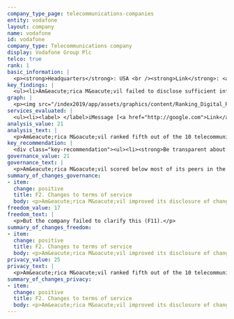 ```yaml
---
company_type_page: telecommunications-companies
entity: vodafone
layout: company
name: vodafone
id: vodafone
company_type: Telecommunications company
display: Vodafone Group Plc
telco: true
rank: 1
basic_information: | 
  <p><strong>Headquarters</strong>: USA <br /><strong>Link</strong>: <a href="https://www.apple.com">https://www.apple.com </a><br /><strong>Download</strong>: <a href="https://www.apple.com">https://www.apple.com</a></p>
key_findings: | 
  <ul><li>Am&eacute;rica M&oacute;vil failed to disclose sufficient information about its policies and practices affecting users&rsquo; freedom of expression and privacy.</li><li>The company lacked disclosure about how it responds to government requests to shut down networks.</li><li>The company did not clearly disclose how it handles government or private requests to restrict content or hand over user information.</li></ul>
graph: | 
  <p><img src="/index2019/app/assets/graphics/content/Ranking_Digital_Rights_2018_Corporate_Accountability_Index1.png" /></p>
services_evaluated: | 
  <ul><li><label> </label>iMessage [<a href="http://google.com">Link</a>]<label></label></li><li>iCloud [<a href="http://google.com">Link</a>]</li><li>iOS [<a href="http://google.com">Link</a>]</li></ul>
analysis_value: 21
analysis_text: | 
  <p>Am&eacute;rica M&oacute;vil ranked fifth out of the 10 telecommunications companies evaluated, disclosing little about policies and practices affecting freedom of expression and privacy. The company slightly improved its disclosure of policies affecting users&rsquo; freedom of expression in the 2018 Index. Although Freedom House rates Mexico&rsquo;s internet environment as <a href="https://freedomhouse.org/report/freedom-net/2017/mexico" target="_blank" rel="noopener">Partly Free,</a> the country&rsquo;s legal environment does not prevent the company from meeting basic benchmarks for transparency in key areas. For instance, the company did not disclose its process for responding to government or private requests to block content or accounts, although no laws in Mexico prevent companies from doing so. In addition, although companies are <a href="http://www.dof.gob.mx/nota_detalle.php?codigo=5418339&amp;fecha=02/12/2015" target="_blank" rel="noopener">required to report</a> to the telecommunications authority the number of government requests received for real-time location tracking or access to user metadata, Am&eacute;rica M&oacute;vil did not publish this data.</p>
key_recommendation: | 
  <div class="key-recommendation"><ul><li><strong>Be transparent about policies affecting users&rsquo; freedom of expression.</strong> The company should be more transparent about how it responds to government requests to block content, restrict user accounts, and shut down networks.</li><li><strong>Be transparent about external requests.</strong> The company should disclose data about the number of government and private requests it receives to remove content and accounts and to hand over user information.</li><li><strong>Disclose more about security practices.</strong> The company should clearly communicate its handling of data breaches to users.</li></ul></div><p><strong>Am&eacute;rica M&oacute;vil, S.A.B. de C.V.</strong> provides telecommunications services to Mexico and 35 countries in the Americas and Europe. It offers mobile and fixed-voice and data services for retail and business customers and is one of the largest operators globally.</p><div class="comp--industry"><strong><label>Industry: </label></strong>Diversified Telecommunication Services</div><div class="comp--mark"><strong><label>Market cap: </label></strong>USD 63.4 billion</div><div class="comp--sank"><strong><label>Stock symbol: </label></strong>AMX L</div>
governance_value: 21
governance_text: | 
  <p>Am&eacute;rica M&oacute;vil scored below most of its peers in the Governance category, but ahead of Bharti Airtel, Etisalat, Axiata, and Ooredoo. The company continued to lack clear disclosure of its commitments to human rights at the governance level, including whether it conducts human rights impact assessments (G4) or if it engages with a range of stakeholders on freedom of expression and privacy issues (G5). However, it disclosed more than most of its peers about remedy mechanisms addressing freedom of expression and privacy related complaints (G6). In Mexico <a href="http://www.diputados.gob.mx/LeyesBiblio/pdf/LFTR_311017.pdf" target="_blank" rel="noopener">companies are legally required to provide users with a complaint mechanism</a>.</p>
summary_of_changes_governance:
- item:
  change: positive
  title: F2. Changes to terms of service
  body: <p>Am&eacute;rica M&oacute;vil improved its disclosure of changes to its terms of service by providing an archived version of the terms that apply to pre- and post-paid mobile users.</p>
freedom_value: 17
freedom_text: | 
  <p>But the company failed to clarify this (F11).</p>
summary_of_changes_freedom:
- item:
  change: positive
  title: F2. Changes to terms of service
  body: <p>Am&eacute;rica M&oacute;vil improved its disclosure of changes to its terms of service by providing an archived version of the terms that apply to pre- and post-paid mobile users.</p>
privacy_value: 25
privacy_text: | 
  <p>Am&eacute;rica M&oacute;vil ranked fifth out of the 10 telecommunications companies evaluated in the Privacy category, ranking behind AT&amp;T, Orange, and several other companies.<br /><br /><strong>Handling of user information:</strong> Telcel disclosed less about how it handles user information than AT&amp;T, Vodafone UK, and Telef&oacute;nica Spain, but more than most other telecommunications companies evaluated (P3-P8). It disclosed little about what types of user information it collects (P3), shares (P4), and its reasons for doing so (P5). Like most of its peers, Telcel disclosed nothing about how long it retains user information (P6), although no law prohibits the company from doing so. It disclosed little about options users have to control what information is collected, including for targeted advertising (P7).<br /><br /><strong>Requests for user information:</strong> Like most telecommunications companies, Am&eacute;rica M&oacute;vil provided almost no information about how it handles government and private requests for user information (P10), and failed to disclose whether it informs users when their information is requested (P12). The company did not publish any data about such requests (P11), despite being required by law to report the number of government requests for real-time location tracking or user metadata to the country&rsquo;s telecommunications authority. <br /><br /><strong>Security:</strong> Telcel did not provide as much information about its security policies as Vodafone UK, AT&amp;T, and Telef&oacute;nica Spain, but was on par with Airtel India and Orange France (P13-P18). Telcel failed to disclose any information about how it addresses security vulnerabilities, including if it offers a bug bounty program for security researchers to submit vulnerabilities (P14). Like most companies in the Index, Telcel disclosed nothing about its policies for addressing data breaches (P15). Companies in Mexico are <a href="https://www.telcel.com/mundo_telcel/quienes-somos/corporativo/redes-sociales" target="_blank" rel="noopener">legally required</a> to notify users only if the data breach &ldquo;significantly affects&rdquo; their rights, however the company does not disclose this information to users.</p>
summary_of_changes_privacy:
- item:
  change: positive
  title: F2. Changes to terms of service
  body: <p>Am&eacute;rica M&oacute;vil improved its disclosure of changes to its terms of service by providing an archived version of the terms that apply to pre- and post-paid mobile users.</p>
---
```


